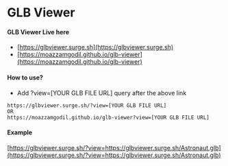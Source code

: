 # GLB Viewer

#### GLB Viewer Live here
* [https://glbviewer.surge.sh](https://glbviewer.surge.sh) 
* [https://moazzamgodil.github.io/glb-viewer](https://moazzamgodil.github.io/glb-viewer)

#### How to use?

* Add ?view=[YOUR GLB FILE URL] query after the above link

```
https://glbviewer.surge.sh/?view=[YOUR GLB FILE URL]
OR
https://moazzamgodil.github.io/glb-viewer?view=[YOUR GLB FILE URL]
```

#### Example
[https://glbviewer.surge.sh/?view=https://glbviewer.surge.sh/Astronaut.glb](https://glbviewer.surge.sh/?view=https://glbviewer.surge.sh/Astronaut.glb) 
